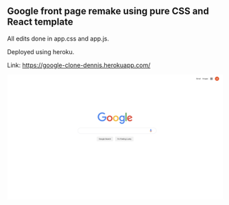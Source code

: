 

## Google front page remake using pure CSS and React template

All edits done in app.css and app.js.

Deployed using heroku.

Link: https://google-clone-dennis.herokuapp.com/

<img src="./src/firstDraft.png">
